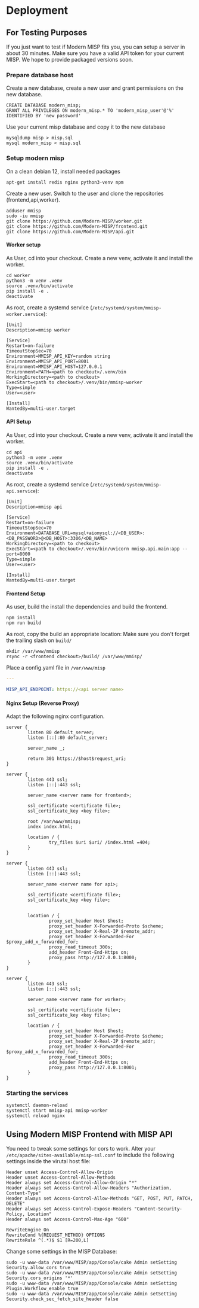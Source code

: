 # Deployment

## For Testing Purposes

If you just want to test if Modern MISP fits you, you can setup a server in about 30 minutes.
Make sure you have a valid API token for your current MISP. 
We hope to provide packaged versions soon.

### Prepare database host

Create a new database, create a new user and grant permissions on the new database.

```mysql
CREATE DATABASE modern_misp;
GRANT ALL PRIVILEGES ON modern_misp.* TO 'modern_misp_user'@'%' IDENTIFIED BY 'new password'
```

Use your current misp database and copy it to the new database

```shell
mysqldump misp > misp.sql
mysql modern_misp < misp.sql
```

### Setup modern misp

On a clean debian 12, install needed packages

```shell
apt-get install redis nginx python3-venv npm
```

Create a new user.
Switch to the user and clone the repositories (frontend,api,worker).

```
adduser mmisp
sudo -iu mmisp
git clone https://github.com/Modern-MISP/worker.git
git clone https://github.com/Modern-MISP/frontend.git
git clone https://github.com/Modern-MISP/api.git
```

#### Worker setup

As User, cd into your checkout.
Create a new venv, activate it and install the worker.

```shell
cd worker
python3 -m venv .venv
source .venv/bin/activate
pip install -e .
deactivate
```

As root, create a systemd service (`/etc/systemd/system/mmisp-worker.service`):

```
[Unit]
Description=mmisp worker

[Service]
Restart=on-failure
TimeoutStopSec=70
Environment=MMISP_API_KEY=random string
Environment=MMISP_API_PORT=8001
Environment=MMISP_API_HOST=127.0.0.1
Environment=PATH=<path to checkout>/.venv/bin
WorkingDirectory=<path to checkout>
ExecStart=<path to checkout>/.venv/bin/mmisp-worker
Type=simple
User=<user>

[Install]
WantedBy=multi-user.target
```

#### API Setup

As User, cd into your checkout.
Create a new venv, activate it and install the worker.

```
cd api
python3 -m venv .venv
source .venv/bin/activate
pip install -e .
deactivate
```

As root, create a systemd service (`/etc/systemd/system/mmisp-api.service`):

```
[Unit]
Description=mmisp api

[Service]
Restart=on-failure
TimeoutStopSec=70
Environment=DATABASE_URL=mysql+aiomysql://<DB_USER>:<DB_PASSWORD>@<DB_HOST>:3306/<DB_NAME>
WorkingDirectory=<path to checkout>
ExecStart=<path to checkout>/.venv/bin/uvicorn mmisp.api.main:app --port=8000
Type=simple
User=<user>

[Install]
WantedBy=multi-user.target
```

#### Frontend Setup

As user, build the install the dependencies and build the frontend.

```
npm install
npm run build
```

As root, copy the build an appropriate location:
Make sure you don't forget the trailing slash on `build/`

```
mkdir /var/www/mmisp
rsync -r <frontend checkout>/build/ /var/www/mmisp/
```

Place a config.yaml file in `/var/www/misp`

```yaml
---

MISP_API_ENDPOINT: https://<api server name>
```

#### Nginx Setup (Reverse Proxy)

Adapt the following nginx configuration.

```nginx
server {                                                                    
        listen 80 default_server;                                           
        listen [::]:80 default_server;           
                                      
        server_name _;

        return 301 https://$host$request_uri;
} 

server {
        listen 443 ssl;
        listen [::]:443 ssl;

        server_name <server name for frontend>;

        ssl_certificate <certificate file>;
        ssl_certificate_key <key file>;

        root /var/www/mmisp;
        index index.html;

        location / {
                try_files $uri $uri/ /index.html =404;
        }
}

server {
        listen 443 ssl;
        listen [::]:443 ssl;

        server_name <server name for api>;

        ssl_certificate <certificate file>;
        ssl_certificate_key <key file>;


        location / {
                proxy_set_header Host $host;
                proxy_set_header X-Forwarded-Proto $scheme;
                proxy_set_header X-Real-IP $remote_addr;
                proxy_set_header X-Forwarded-For $proxy_add_x_forwarded_for;
                proxy_read_timeout 300s;
                add_header Front-End-Https on;
                proxy_pass http://127.0.0.1:8000;
        }
}

server {
        listen 443 ssl;
        listen [::]:443 ssl;

        server_name <server name for worker>;

        ssl_certificate <certificate file>;
        ssl_certificate_key <key file>;

        location / {
                proxy_set_header Host $host;
                proxy_set_header X-Forwarded-Proto $scheme;
                proxy_set_header X-Real-IP $remote_addr;
                proxy_set_header X-Forwarded-For $proxy_add_x_forwarded_for;
                proxy_read_timeout 300s;
                add_header Front-End-Https on;
                proxy_pass http://127.0.0.1:8001;
        }
}
```

### Starting the services

```
systemctl daemon-reload
systemctl start mmisp-api mmisp-worker
systemctl reload nginx
```

## Using Modern MISP Frontend with MISP API

You need to tweak some settings for cors to work. Alter your `/etc/apache/sites-available/misp-ssl.conf` to include the following
settings inside the virutal host file:

```
Header unset Access-Control-Allow-Origin
Header unset Access-Control-Allow-Methods
Header always set Access-Control-Allow-Origin "*"
Header always set Access-Control-Allow-Headers "Authorization, Content-Type"
Header always set Access-Control-Allow-Methods "GET, POST, PUT, PATCH, DELETE"
Header always set Access-Control-Expose-Headers "Content-Security-Policy, Location"
Header always set Access-Control-Max-Age "600"

RewriteEngine On
RewriteCond %{REQUEST_METHOD} OPTIONS
RewriteRule ^(.*)$ $1 [R=200,L]
```

Change some settings in the MISP Database:

```
sudo -u www-data /var/www/MISP/app/Console/cake Admin setSetting Security.allow_cors true
sudo -u www-data /var/www/MISP/app/Console/cake Admin setSetting Security.cors_origins '*'
sudo -u www-data /var/www/MISP/app/Console/cake Admin setSetting Plugin.Workflow_enable true
sudo -u www-data /var/www/MISP/app/Console/cake Admin setSetting Security.check_sec_fetch_site_header false
```
